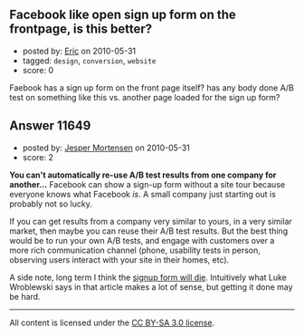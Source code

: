 ## Facebook like open sign up form on the frontpage, is this better?

- posted by: [Eric](https://stackexchange.com/users/-1/1832-eric) on 2010-05-31
- tagged: `design`, `conversion`, `website`
- score: 0

Faebook has a sign up form on the front page itself? has any body done A/B test on something like this vs. another page loaded for the sign up form? 


## Answer 11649

- posted by: [Jesper Mortensen](https://stackexchange.com/users/-1/1261-jesper-mortensen) on 2010-05-31
- score: 2

<p><strong>You can't automatically re-use A/B test results from one company for another...</strong> Facebook can show a sign-up form without a site tour because everyone knows what Facebook <em>is</em>. A small company just starting out is probably not so lucky.</p>

<p>If you can get results from a company very similar to yours, in a very similar market, then maybe you can reuse their A/B test results. But the best thing would be to run your own A/B tests, and engage with customers over a more rich communication channel (phone, usability tests in person, observing users interact with your site in their homes, etc).</p>

<p>A side note, long term I think the <a href="http://www.alistapart.com/articles/signupforms" rel="nofollow">signup form will die</a>. Intuitively what Luke Wroblewski says in that article makes a lot of sense, but getting it done may be hard.</p>




---

All content is licensed under the [CC BY-SA 3.0 license](https://creativecommons.org/licenses/by-sa/3.0/).
